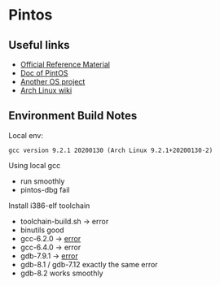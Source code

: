# Pintos

## Useful links 
* [Official Reference Material](https://www.scs.stanford.edu/20wi-cs140/reference/)
* [Doc of PintOS](https://www.scs.stanford.edu/10wi-cs140/pintos/pintos_1.html)
* [Another OS project](https://github.com/cfenollosa/os-tutorial)
* [Arch Linux wiki](https://wiki.archlinux.org/index.php/Main_page)

## Environment Build Notes 
Local env: 
    
    gcc version 9.2.1 20200130 (Arch Linux 9.2.1+20200130-2)
    
Using local gcc 
* run smoothly
* pintos-dbg fail

Install i386-elf toolchain
* toolchain-build.sh -> error
* binutils good
* gcc-6.2.0 -> [error](https://github.com/crosstool-ng/crosstool-ng/issues/735)
* gcc-6.4.0 -> error
* gdb-7.9.1 -> [error](https://github.com/nativeos/pkgbuild-i386-elf-toolchain/issues/1)
* gdb-8.1 / gdb-7.12 exactly the same error
* gdb-8.2 works smoothly